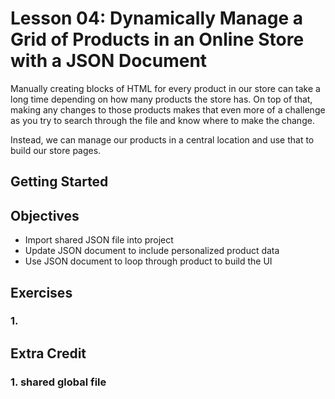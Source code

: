 # Lesson 04: Dynamically Manage a Grid of Products in an Online Store with a JSON Document

Manually creating blocks of HTML for every product in our store can take a long time depending on how many products the store has. On top of that, making any changes to those products makes that even more of a challenge as you try to search through the file and know where to make the change.

Instead, we can manage our products in a central location and use that to build our store pages.

## Getting Started


## Objectives
* Import shared JSON file into project
* Update JSON document to include personalized product data
* Use JSON document to loop through product to build the UI

## Exercises

### 1.

## Extra Credit

### 1. shared global file